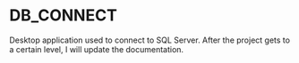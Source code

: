 # DB_CONNECT
 Desktop application used to connect to SQL Server. After the project gets to a certain level, I will update the documentation.
